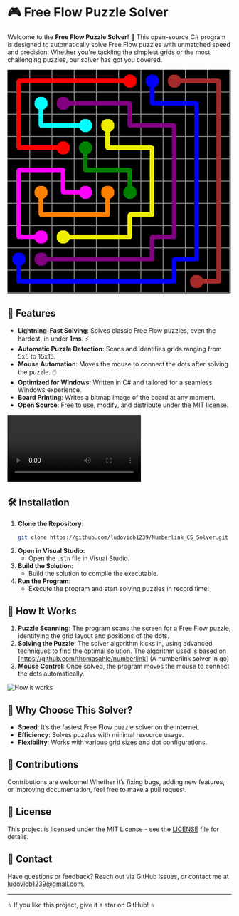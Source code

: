 # 🎮 Free Flow Puzzle Solver

Welcome to the **Free Flow Puzzle Solver**! 🧩 This open-source C# program is designed to automatically solve Free Flow puzzles with unmatched speed and precision. Whether you're tackling the simplest grids or the most challenging puzzles, our solver has got you covered.

![Free Flow Puzzle](BoardDone.png)

## 🚀 Features

- **Lightning-Fast Solving**: Solves classic Free Flow puzzles, even the hardest, in under **1ms**. ⚡
- **Automatic Puzzle Detection**: Scans and identifies grids ranging from 5x5 to 15x15.
- **Mouse Automation**: Moves the mouse to connect the dots after solving the puzzle. 🖱️
- **Optimized for Windows**: Written in C# and tailored for a seamless Windows experience.
- **Board Printing**: Writes a bitmap image of the board at any moment.
- **Open Source**: Free to use, modify, and distribute under the MIT license.

![Example](Example.mp4)

## 🛠️ Installation

1. **Clone the Repository**:
    ```bash
    git clone https://github.com/ludovicb1239/Numberlink_CS_Solver.git
    ```
2. **Open in Visual Studio**:
   - Open the `.sln` file in Visual Studio.
3. **Build the Solution**:
   - Build the solution to compile the executable.
4. **Run the Program**:
   - Execute the program and start solving puzzles in record time!

## 🧩 How It Works

1. **Puzzle Scanning**: The program scans the screen for a Free Flow puzzle, identifying the grid layout and positions of the dots.
2. **Solving the Puzzle**: The solver algorithm kicks in, using advanced techniques to find the optimal solution. The algorithm used is based on [https://github.com/thomasahle/numberlink] (A numberlink solver in go)
3. **Mouse Control**: Once solved, the program moves the mouse to connect the dots automatically.

![How it works](Example.gif)

## 🌟 Why Choose This Solver?

- **Speed**: It’s the fastest Free Flow puzzle solver on the internet.
- **Efficiency**: Solves puzzles with minimal resource usage.
- **Flexibility**: Works with various grid sizes and dot configurations.

## 🤝 Contributions

Contributions are welcome! Whether it’s fixing bugs, adding new features, or improving documentation, feel free to make a pull request.

## 📄 License

This project is licensed under the MIT License - see the [LICENSE](LICENSE) file for details.

## 👥 Contact

Have questions or feedback? Reach out via GitHub issues, or contact me at [ludovicb1239@gmail.com](mailto:ludovicb1239@gmail.com).

---

⭐ If you like this project, give it a star on GitHub! ⭐
